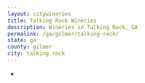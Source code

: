 ```yaml
---
layout: citywineries
title: Talking Rock Wineries
description: Wineries in Talking Rock, GA
permalink: /ga/gilmer/talking-rock/
state: ga
county: gilmer
city: talking rock
---
```

-
